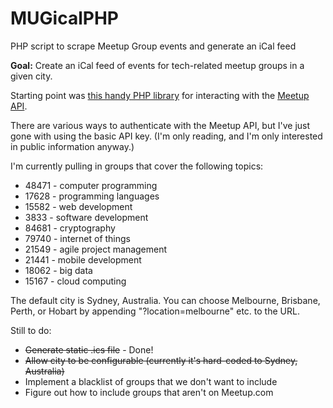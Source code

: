 # MUGicalPHP
PHP script to scrape Meetup Group events and generate an iCal feed

**Goal:** Create an iCal feed of events for tech-related meetup groups in a given city.

Starting point was [this handy PHP library](https://github.com/user3581488/Meetup) for interacting with the [Meetup API](https://www.meetup.com/meetup_api/). 

There are various ways to authenticate with the Meetup API, but I've just gone with using the basic API key. (I'm only reading, and I'm only interested in public information anyway.)

I'm currently pulling in groups that cover the following topics:

* 48471 - computer programming
* 17628 - programming languages
* 15582 - web development
* 3833 - software development
* 84681 - cryptography
* 79740 - internet of things
* 21549 - agile project management
* 21441 - mobile development
* 18062 - big data
* 15167 - cloud computing

The default city is Sydney, Australia. You can choose Melbourne, Brisbane, Perth, or Hobart by appending "?location=melbourne" etc. to the URL.

Still to do:

* <strike>Generate static .ics file</strike> - Done!
* <strike>Allow city to be configurable (currently it's hard-coded to Sydney, Australia)</strike>
* Implement a blacklist of groups that we don't want to include
* Figure out how to include groups that aren't on Meetup.com